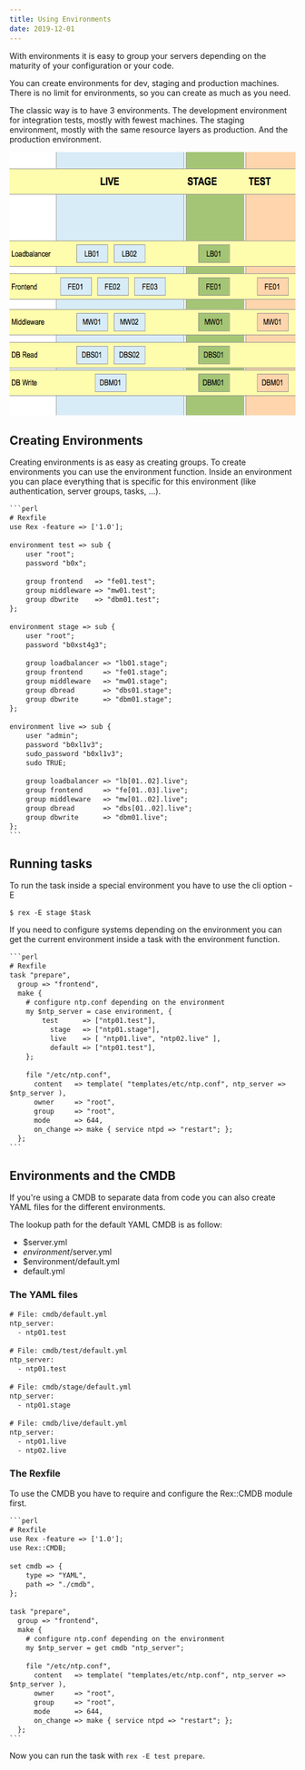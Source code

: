 ```yaml
---
title: Using Environments
date: 2019-12-01
---
```


With environments it is easy to group your servers depending on the maturity of your configuration or your code.

You can create environments for dev, staging and production machines. There is no limit for environments, so you can create as much as you need.

The classic way is to have 3 environments. The development environment for integration tests, mostly with fewest machines. The staging environment, mostly with the same resource layers as production. And the production environment.

<img src="/public/images/skin/rexify.org/book_env.png" alt="Environments" width="619" height="464" />

## Creating Environments

Creating environments is as easy as creating groups. To create environments you can use the environment function. Inside an environment you can place everything that is specific for this environment (like authentication, server groups, tasks, ...).

    ```perl
    # Rexfile
    use Rex -feature => ['1.0'];
    
    environment test => sub {
        user "root";
        password "b0x";
    
        group frontend   => "fe01.test";
        group middleware => "mw01.test";
        group dbwrite    => "dbm01.test";
    };
    
    environment stage => sub {
        user "root";
        password "b0xst4g3";
    
        group loadbalancer => "lb01.stage";
        group frontend     => "fe01.stage";
        group middleware   => "mw01.stage";
        group dbread       => "dbs01.stage";
        group dbwrite      => "dbm01.stage";
    };
    
    environment live => sub {
        user "admin";
        password "b0xl1v3";
        sudo_password "b0xl1v3";
        sudo TRUE;
    
        group loadbalancer => "lb[01..02].live";
        group frontend     => "fe[01..03].live";
        group middleware   => "mw[01..02].live";
        group dbread       => "dbs[01..02].live";
        group dbwrite      => "dbm01.live";
    };
    ```

## Running tasks

To run the task inside a special environment you have to use the cli option -E

    $ rex -E stage $task

If you need to configure systems depending on the environment you can get the current environment inside a task with the environment function.

    ```perl
    # Rexfile
    task "prepare",
      group => "frontend",
      make {
        # configure ntp.conf depending on the environment
        my $ntp_server = case environment, {
            test      => ["ntp01.test"],
              stage   => ["ntp01.stage"],
              live    => [ "ntp01.live", "ntp02.live" ],
              default => ["ntp01.test"],
        };
    
        file "/etc/ntp.conf",
          content   => template( "templates/etc/ntp.conf", ntp_server => $ntp_server ),
          owner     => "root",
          group     => "root",
          mode      => 644,
          on_change => make { service ntpd => "restart"; };
      };
    ```

## Environments and the CMDB

If you're using a CMDB to separate data from code you can also create YAML files for the different environments.

The lookup path for the default YAML CMDB is as follow:

-   $server.yml
-   $environment/$server.yml
-   $environment/default.yml
-   default.yml

### The YAML files

    # File: cmdb/default.yml
    ntp_server:
      - ntp01.test

    # File: cmdb/test/default.yml
    ntp_server:
      - ntp01.test

    # File: cmdb/stage/default.yml
    ntp_server:
      - ntp01.stage

    # File: cmdb/live/default.yml
    ntp_server:
      - ntp01.live
      - ntp02.live

### The Rexfile

To use the CMDB you have to require and configure the Rex::CMDB module first.

    ```perl
    # Rexfile
    use Rex -feature => ['1.0'];
    use Rex::CMDB;
    
    set cmdb => {
        type => "YAML",
        path => "./cmdb",
    };
    
    task "prepare",
      group => "frontend",
      make {
        # configure ntp.conf depending on the environment
        my $ntp_server = get cmdb "ntp_server";
    
        file "/etc/ntp.conf",
          content   => template( "templates/etc/ntp.conf", ntp_server => $ntp_server ),
          owner     => "root",
          group     => "root",
          mode      => 644,
          on_change => make { service ntpd => "restart"; };
      };
    ```

Now you can run the task with `rex -E test prepare`.
